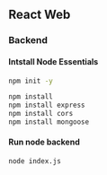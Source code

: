 ## React Web
### Backend
#### Intstall Node Essentials
```bash
npm init -y
```
```bash
npm install
npm install express
npm install cors
npm install mongoose
```

#### Run node backend
```bash
node index.js
```


